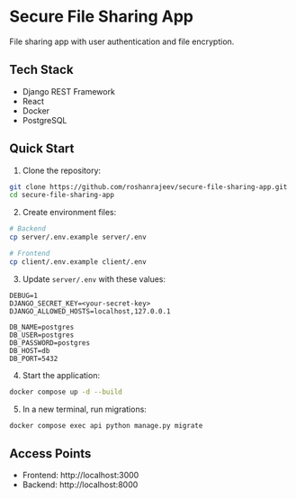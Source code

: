 # Secure File Sharing App
File sharing app with user authentication and file encryption.

## Tech Stack
- Django REST Framework
- React
- Docker
- PostgreSQL

## Quick Start

1. Clone the repository:
```bash
git clone https://github.com/roshanrajeev/secure-file-sharing-app.git
cd secure-file-sharing-app
```

2. Create environment files:
```bash
# Backend
cp server/.env.example server/.env

# Frontend
cp client/.env.example client/.env
```

3. Update `server/.env` with these values:
```env
DEBUG=1
DJANGO_SECRET_KEY=<your-secret-key>
DJANGO_ALLOWED_HOSTS=localhost,127.0.0.1

DB_NAME=postgres
DB_USER=postgres
DB_PASSWORD=postgres
DB_HOST=db
DB_PORT=5432
```

4. Start the application:
```bash
docker compose up -d --build
```

5. In a new terminal, run migrations:
```bash
docker compose exec api python manage.py migrate
```

## Access Points

- Frontend: http://localhost:3000
- Backend: http://localhost:8000
